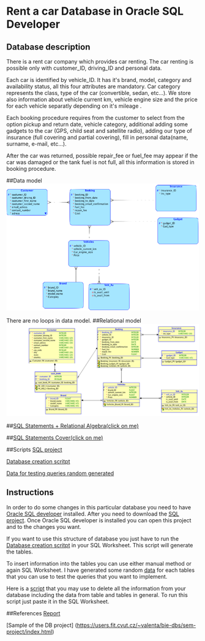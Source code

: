 # Rent a car Database in Oracle SQL Developer

## Database description
There is a rent car company which provides car renting. The car renting is possible only with customer_ID, driving_ID and personal data.

Each car is identified by vehicle_ID. It has it's brand, model, category and availability status, all this four attributes are mandatory. Car category represents the class, type of the car (convertible, sedan, etc...). We store also information about vehicle current km, vehicle engine size and the price for each vehicle separatly depending on it's mileage .

Each booking procedure requires from the customer to select from the option pickup and return date, vehicle category, additional adding some gadgets to the car (GPS, child seat and satellite radio), adding our type of insurance (full covering and partial covering), fill in personal data(name, surname, e-mail, etc...).

After the car was returned, possible repair_fee or fuel_fee may appear if the car was damaged or the tank fuel is not full, all this information is stored in booking procedure.

##Data model
![alt tag](https://github.com/CristianChris/Car-Rent-Database-in-Oracle-SQL-Developer/blob/master/img/Data%20model.png "Data model")

There are no loops in data model.
##Relational model
![alt tag](https://github.com/CristianChris/Car-Rent-Database-in-Oracle-SQL-Developer/blob/master/img/Relational%20model.png "Relational model")


##[SQL Statements + Relational Algebra(click on me)](https://github.com/CristianChris/Car-Rent-Database-in-Oracle-SQL-Developer/blob/master/SQL_querys/SQL_Statements%2BRelational_Algebra.pdf)

##[SQL Statements Cover(click on me)](https://github.com/CristianChris/Car-Rent-Database-in-Oracle-SQL-Developer/blob/master/SQL_querys/SQL_Statements_Cover.pdf)

##Scripts
[SQL project](https://github.com/CristianChris/Car-Rent-Database-in-Oracle-SQL-Developer/blob/master/data/Car_Rent_Model_Oracle_SQL_Developer_Project.zip)

[Database creation scritpt](https://github.com/CristianChris/Car-Rent-Database-in-Oracle-SQL-Developer/blob/master/data/database_creation_script.sql)

[Data for testing queries random generated](https://github.com/CristianChris/Car-Rent-Database-in-Oracle-SQL-Developer/blob/master/data/Data_for_testing_queries_random_generated.sql)

## Instructions
In order to do some changes in this particular database you need to have [Oracle SQL developer](http://www.oracle.com/technetwork/developer-tools/sql-developer/overview/index-097090.html) installed. After you need to download the [SQL project](https://github.com/CristianChris/Car-Rent-Database-in-Oracle-SQL-Developer/blob/master/data/Car_Rent_Model_Oracle_SQL_Developer_Project.zip). Once Oracle SQL developer is installed you can open this project and to the changes you want.

If you want to use this structure of database you just have to run the [Database creation scritpt](https://github.com/CristianChris/Car-Rent-Database-in-Oracle-SQL-Developer/blob/master/data/database_creation_script.sql) in your SQL Worksheet. This script will generate the tables.

To insert information into the tables you can use either manual method or again SQL Worksheet. I have generated some random [data](https://github.com/CristianChris/Car-Rent-Database-in-Oracle-SQL-Developer/blob/master/data/Data_for_testing_queries_random_generated.sql) for each tables that you can use to test the queries that you want to implement.

Here is a [script](https://github.com/CristianChris/Car-Rent-Database-in-Oracle-SQL-Developer/blob/master/data/erase%20script.txt) that you may use to delete all the information from your database including the data from table and tables in general. To run this script just paste it in the SQL Worksheet.

##References
[Report](https://github.com/CristianChris/Car-Rent-Database-in-Oracle-SQL-Developer/blob/master/Report_rent_a_car_DB.pdf)

[Sample of the DB project] (https://users.fit.cvut.cz/~valenta/bie-dbs/sem-project/index.html)

